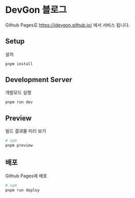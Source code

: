 # DevGon 블로그

Github Pages로 https://idevgon.github.io/ 에서 서비스 됩니다.

## Setup

설치

```bash
pnpm install
```

## Development Server

개발모드 실행

```bash
pnpm run dev
```

## Preview

빌드 결과물 미리 보기

```bash
# npm
pnpm preview
```

## 배포

Github Pages에 배포

```bash
# npm
pnpm run deploy
```

